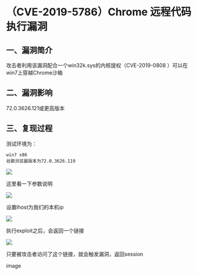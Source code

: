 （CVE-2019-5786）Chrome 远程代码执行漏洞
========================================

一、漏洞简介
------------

攻击者利用该漏洞配合一个win32k.sys的内核提权（CVE-2019-0808
）可以在win7上穿越Chrome沙箱

二、漏洞影响
------------

72.0.3626.121或更高版本

三、复现过程
------------

测试环境为：

    win7 x86
    谷歌浏览器版本为72.0.3626.119

![](/Users/aresx/Documents/VulWiki/.resource/(CVE-2019-5786)Chrome远程代码执行漏洞/media/rId24.png)

这里看一下参数说明

![](/Users/aresx/Documents/VulWiki/.resource/(CVE-2019-5786)Chrome远程代码执行漏洞/media/rId25.png)

设置lhost为我们的本机ip

![](/Users/aresx/Documents/VulWiki/.resource/(CVE-2019-5786)Chrome远程代码执行漏洞/media/rId26.png)

执行exploit之后，会返回一个链接

![](/Users/aresx/Documents/VulWiki/.resource/(CVE-2019-5786)Chrome远程代码执行漏洞/media/rId27.png)

只要被攻击者访问了这个链接，就会触发漏洞，返回session

image
